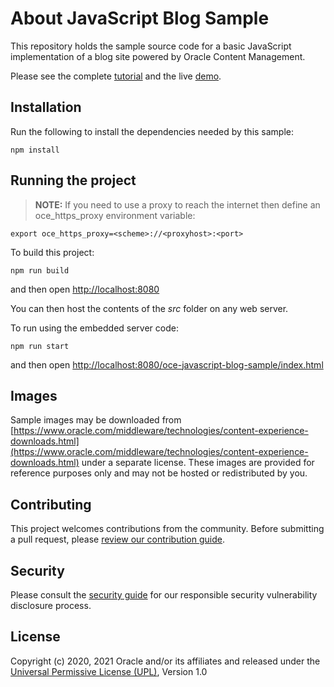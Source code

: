# About JavaScript Blog Sample

This repository holds the sample source code for a basic JavaScript implementation of a blog site powered by Oracle Content Management.

Please see the complete [tutorial](https://www.oracle.com/pls/topic/lookup?ctx=cloud&id=oce-javascript-blog-sample) and the live [demo](https://headless.mycontentdemo.com/samples/oce-javascript-blog-sample).

## Installation

Run the following to install the dependencies needed by this sample:

```shell
npm install
```

## Running the project

> **NOTE:** If you need to use a proxy to reach the internet then define an oce_https_proxy environment variable:

```shell
export oce_https_proxy=<scheme>://<proxyhost>:<port>
```

To build this project:

```shell
npm run build
```

and then open [http://localhost:8080](http://localhost:8080)

You can then host the contents of the *src* folder on any web server.

To run using the embedded server code:

```shell
npm run start
```

and then open [http://localhost:8080/oce-javascript-blog-sample/index.html](http://localhost:8080/oce-javascript-blog-sample/index.html)

## Images

Sample images may be downloaded from [https://www.oracle.com/middleware/technologies/content-experience-downloads.html](https://www.oracle.com/middleware/technologies/content-experience-downloads.html) under a separate license.  These images are provided for reference purposes only and may not be hosted or redistributed by you.

## Contributing

This project welcomes contributions from the community. Before submitting a pull
request, please [review our contribution guide](./CONTRIBUTING.md).

## Security

Please consult the [security guide](./SECURITY.md) for our responsible security
vulnerability disclosure process.

## License

Copyright (c) 2020, 2021 Oracle and/or its affiliates and released under the
[Universal Permissive License (UPL)](https://oss.oracle.com/licenses/upl/), Version 1.0
